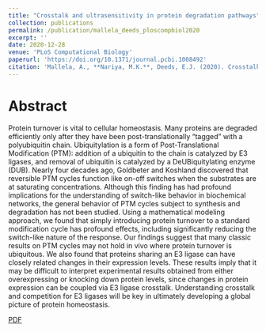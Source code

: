 ```yaml
---
title: "Crosstalk and ultrasensitivity in protein degradation pathways"
collection: publications
permalink: /publication/mallela_deeds_ploscompbiol2020
excerpt: ''
date: 2020-12-28
venue: 'PLoS Computational Biology'
paperurl: 'https://doi.org/10.1371/journal.pcbi.1008492'
citation: 'Mallela, A., **Nariya, M.K.**, Deeds, E.J. (2020). Crosstalk and ultrasensitivity in protein degradation pathways *PLoS Computational Biology*'
---
```


# Abstract 
Protein turnover is vital to cellular homeostasis. Many proteins are degraded efficiently only after they have been post-translationally “tagged” with a polyubiquitin chain. Ubiquitylation is a form of Post-Translational Modification (PTM): addition of a ubiquitin to the chain is catalyzed by E3 ligases, and removal of ubiquitin is catalyzed by a DeUBiquitylating enzyme (DUB). Nearly four decades ago, Goldbeter and Koshland discovered that reversible PTM cycles function like on-off switches when the substrates are at saturating concentrations. Although this finding has had profound implications for the understanding of switch-like behavior in biochemical networks, the general behavior of PTM cycles subject to synthesis and degradation has not been studied. Using a mathematical modeling approach, we found that simply introducing protein turnover to a standard modification cycle has profound effects, including significantly reducing the switch-like nature of the response. Our findings suggest that many classic results on PTM cycles may not hold in vivo where protein turnover is ubiquitous. We also found that proteins sharing an E3 ligase can have closely related changes in their expression levels. These results imply that it may be difficult to interpret experimental results obtained from either overexpressing or knocking down protein levels, since changes in protein expression can be coupled via E3 ligase crosstalk. Understanding crosstalk and competition for E3 ligases will be key in ultimately developing a global picture of protein homeostasis.

[PDF](http://mauliknariya.github.io/files/Mallela_Deeds_PLoSCompBiol2020.pdf)

